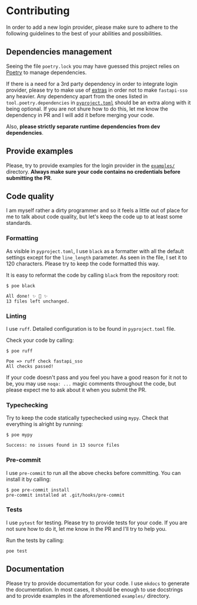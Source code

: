 # Contributing

In order to add a new login provider, please make sure to adhere to the following guidelines to the best
of your abilities and possibilities.

## Dependencies management

Seeing the file `poetry.lock` you may have guessed this project relies on [Poetry](https://python-poetry.org/)
to manage dependencies.

If there is a need for a 3rd party dependency in order to integrate login provider, please try to make
use of [extras](https://python-poetry.org/docs/pyproject/#extras) in order not to make `fastapi-sso`
any heavier. Any dependency apart from the ones listed in `tool.poetry.dependencies` in
[`pyproject.toml`](https://github.com/tomasvotava/fastapi-sso/tree/master/pyproject.toml)
should be an extra along with it being optional. If you are not shure how to do this, let me know
the dependency in PR and I will add it before merging your code.

Also, **please strictly separate runtime dependencies from dev dependencies**.

## Provide examples

Please, try to provide examples for the login provider in the
[`examples/`](https://github.com/tomasvotava/fastapi-sso/tree/master/examples) directory.
**Always make sure your code contains no credentials before submitting the PR**.

## Code quality

I am myself rather a dirty programmer and so it feels a little out of place for me to talk about
code quality, but let's keep the code up to at least some standards.

### Formatting

As visible in `pyproject.toml`, I use `black` as a formatter with all the default settings except for
the `line_length` parameter. As seen in the file, I set it to 120 characters. Please try to keep
the code formatted this way.

It is easy to reformat the code by calling `black` from the repository root:

```console
$ poe black

All done! ✨ 🍰 ✨
13 files left unchanged.
```

### Linting

I use `ruff`. Detailed configuration is to be found in `pyproject.toml` file.

Check your code by calling:

```console
$ poe ruff

Poe => ruff check fastapi_sso
All checks passed!
```

If your code doesn't pass and you feel you have a good reason for it not to be, you may use
`noqa: ...` magic comments throughout the code, but please expect me to ask about it
when you submit the PR.

### Typechecking

Try to keep the code statically typechecked using `mypy`. Check that everything is alright by running:

```console
$ poe mypy

Success: no issues found in 13 source files
```

### Pre-commit

I use `pre-commit` to run all the above checks before committing. You can install it by calling:

```console
$ poe pre-commit install
pre-commit installed at .git/hooks/pre-commit
```

### Tests

I use `pytest` for testing. Please try to provide tests for your code. If you are not sure how to
do it, let me know in the PR and I'll try to help you.

Run the tests by calling:

```console
poe test
```

## Documentation

Please try to provide documentation for your code. I use `mkdocs` to generate the documentation.
In most cases, it should be enough to use docstrings and to provide
examples in the aforementioned `examples/` directory.
